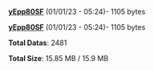 [**yEpp80SF**](/data/yEpp80SF.txt) (01/01/23 - 05:24)- 1105 bytes

[**yEpp80SF**](/data/yEpp80SF.txt) (01/01/23 - 05:24)- 1105 bytes

**Total Datas**: 2481

**Total Size**: 15.85 MB / 15.9 MB